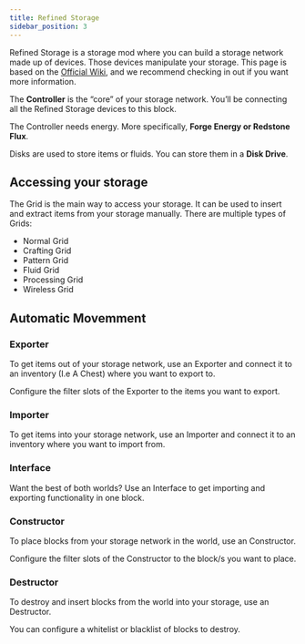```yaml
---
title: Refined Storage
sidebar_position: 3
---
```


Refined Storage is a storage mod where you can build a storage network made up of devices. Those devices manipulate your storage. This page is based on the [Official Wiki](https://refinedmods.com/refined-storage/wiki/), and we recommend  checking in out if you want more information.

The **Controller** is the “core” of your storage network. You’ll be connecting all the Refined Storage devices to this block.

The Controller needs energy. More specifically, **Forge Energy or Redstone Flux**.

Disks are used to store items or fluids. You can store them in a **Disk Drive**.

## Accessing your storage

The Grid is the main way to access your storage. It can be used to insert and extract items from your storage manually.
There are multiple types of Grids:
- Normal Grid
- Crafting Grid
- Pattern Grid
- Fluid Grid
- Processing Grid
- Wireless Grid
## Automatic Movemment

### Exporter
To get items out of your storage network, use an Exporter and connect it to an inventory (I.e A Chest) where you want to export to.

Configure the filter slots of the Exporter to the items you want to export.

### Importer
To get items into your storage network, use an Importer and connect it to an inventory where you want to import from.

### Interface
Want the best of both worlds? Use an Interface to get importing and exporting functionality in one block.

### Constructor
To place blocks from your storage network in the world, use an Constructor.

Configure the filter slots of the Constructor to the block/s you want to place.

### Destructor
To destroy and insert blocks from the world into your storage, use an Destructor.

You can configure a whitelist or blacklist of blocks to destroy.

